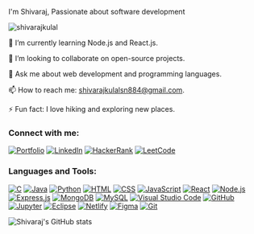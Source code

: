 I'm Shivaraj, Passionate about software development

<p align="left"> 
  <img src="https://komarev.com/ghpvc/?username=shivarajkulal&label=Profile%20views&color=0e75b6&style=flat" alt="shivarajkulal" /> 
</p>

🌱 I’m currently learning Node.js and React.js.

👯 I’m looking to collaborate on open-source projects.

💬 Ask me about web development and programming languages.

📫 How to reach me: shivarajkulalsn884@gmail.com.

⚡ Fun fact: I love hiking and exploring new places.

### Connect with me:

[![Portfolio](https://img.shields.io/badge/Portfolio-Visit-brightgreen)](https://shivarajkulal.netlify.app/)
[![LinkedIn](https://img.shields.io/badge/LinkedIn-Connect-blue)](https://linkedin.com/in/shivaraj-kulal)
[![HackerRank](https://img.shields.io/badge/HackerRank-Profile-brightgreen?style=flat&logo=hackerrank)](https://www.hackerrank.com/profile/_shivaraj_)
[![LeetCode](https://img.shields.io/badge/LeetCode-Profile-orange?style=flat&logo=leetcode)](https://leetcode.com/ShivarajKulal/)

### Languages and Tools:

[![C](https://img.shields.io/badge/C-%2300599C.svg?style=flat&logo=c&logoColor=white)](https://www.cprogramming.com/)
[![Java](https://img.shields.io/badge/Java-%23007396.svg?style=flat&logo=java&logoColor=white)](https://www.java.com)
[![Python](https://img.shields.io/badge/Python-%2314354C.svg?style=flat&logo=python&logoColor=white)](https://www.python.org/)
[![HTML](https://img.shields.io/badge/HTML5-%23E34F26.svg?style=flat&logo=html5&logoColor=white)](https://developer.mozilla.org/en-US/docs/Web/HTML)
[![CSS](https://img.shields.io/badge/CSS3-%231572B6.svg?style=flat&logo=css3&logoColor=white)](https://developer.mozilla.org/en-US/docs/Web/CSS)
[![JavaScript](https://img.shields.io/badge/JavaScript-%23323330.svg?style=flat&logo=javascript&logoColor=%23F7DF1E)](https://developer.mozilla.org/en-US/docs/Web/JavaScript)
[![React](https://img.shields.io/badge/React-%2320232a.svg?style=flat&logo=react&logoColor=%2361DAFB)](https://reactjs.org/)
[![Node.js](https://img.shields.io/badge/Node.js-%2343853D.svg?style=flat&logo=node.js&logoColor=white)](https://nodejs.org/)
[![Express.js](https://img.shields.io/badge/Express.js-%23404d59.svg?style=flat)](https://expressjs.com/)
[![MongoDB](https://img.shields.io/badge/MongoDB-%234ea94b.svg?style=flat&logo=mongodb&logoColor=white)](https://www.mongodb.com/)
[![MySQL](https://img.shields.io/badge/MySQL-%2300758F.svg?style=flat&logo=mysql&logoColor=white)](https://www.mysql.com/)
[![Visual Studio Code](https://img.shields.io/badge/Visual%20Studio%20Code-%23007ACC.svg?style=flat&logo=visual-studio-code&logoColor=white)](https://code.visualstudio.com/)
[![GitHub](https://img.shields.io/badge/GitHub-%23121011.svg?style=flat&logo=github&logoColor=white)](https://github.com/)
[![Jupyter](https://img.shields.io/badge/Jupyter-%23F37626.svg?style=flat&logo=jupyter&logoColor=white)](https://jupyter.org/)
[![Eclipse](https://img.shields.io/badge/Eclipse-%232C2255.svg?style=flat&logo=eclipse&logoColor=white)](https://www.eclipse.org/)
[![Netlify](https://img.shields.io/badge/Netlify-%23000000.svg?style=flat&logo=netlify&logoColor=white)](https://www.netlify.com/)
[![Figma](https://img.shields.io/badge/Figma-%23F24E1E.svg?style=flat&logo=figma&logoColor=white)](https://www.figma.com/)
[![Git](https://img.shields.io/badge/Git-%23F05032.svg?style=flat&logo=git&logoColor=white)](https://git-scm.com/)

![Shivaraj's GitHub stats](https://github-readme-stats.vercel.app/api?username=shivarajkulal&show_icons=true&theme=dark)
